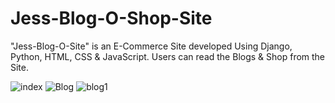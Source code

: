 # Jess-Blog-O-Shop-Site
"Jess-Blog-O-Site" is an E-Commerce Site developed Using Django, Python, HTML, CSS &amp; JavaScript. Users can read the Blogs &amp; Shop from the Site.

![index](https://user-images.githubusercontent.com/58396970/181757758-66e84f84-22c3-4161-b856-94cd1e0a909a.png)
![Blog](https://user-images.githubusercontent.com/58396970/181757773-76422aff-9b0b-4301-9b18-c5bacd22f32f.png)
![blog1](https://user-images.githubusercontent.com/58396970/181757782-0ce86b68-09f7-4bba-aca9-e1cf2991cd83.png)
